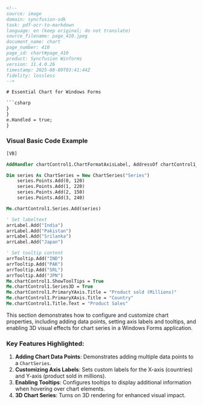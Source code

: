 ```html
<!-- 
source: image
domain: syncfusion-sdk
task: pdf-ocr-to-markdown
language: en (keep original; do not translate)
source_filename: page_410.jpeg
document_name: chart
page_number: 410
page_id: chart#page_410
product: Syncfusion Winforms
version: 11.4.0.26
timestamp: 2025-08-09T03:41:44Z
fidelity: lossless
-->

# Essential Chart for Windows Forms

```csharp
}
}
e.Handled = true;
}
```

### Visual Basic Code Example

```vb
[VB]

AddHandler chartControl1.ChartFormatAxisLabel, AddressOf chartControl1_ChartFormatAxisLabel

Dim series As ChartSeries = New ChartSeries("Series")
    series.Points.Add(0, 120)
    series.Points.Add(1, 220)
    series.Points.Add(2, 150)
    series.Points.Add(3, 240)

Me.chartControl1.Series.Add(series)

' Set labeltext
arrLabel.Add("India")
arrLabel.Add("Pakistan")
arrLabel.Add("Srilanka")
arrLabel.Add("Japan")

' Set tooltip content
arrTooltip.Add("IND")
arrTooltip.Add("PAK")
arrTooltip.Add("SRL")
arrTooltip.Add("JPN")
Me.chartControl1.ShowToolTips = True
Me.chartControl1.Series3D = True
Me.chartControl1.PrimaryYAxis.Title = "Product sold (Millions)"
Me.chartControl1.PrimaryXAxis.Title = "Country"
Me.chartControl1.Title.Text = "Product Sales"
```

This section demonstrates how to configure and customize chart properties, including adding data points, setting axis labels and tooltips, and enabling 3D visual effects for chart series in a Windows Forms application.

### Key Features Highlighted:
1. **Adding Chart Data Points**: Demonstrates adding multiple data points to a `ChartSeries`.
2. **Customizing Axis Labels**: Sets custom labels for the X-axis (countries) and Y-axis (product sold in millions).
3. **Enabling Tooltips**: Configures tooltips to display additional information when hovering over chart elements.
4. **3D Chart Series**: Turns on 3D rendering for enhanced visual impact.

<!-- tags: [chart, windows forms, axis labels, tooltips, 3d charts, visual basic, csharp] keywords: [syncfusion, Windows Forms, ChartSeries, ChartControl, data points, axis customization, 3D charts, tooltips, 2013] -->
```